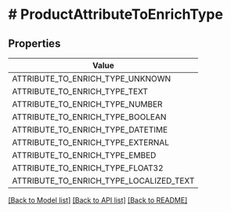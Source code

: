 # # ProductAttributeToEnrichType


## Properties 



| Value |
------------ | 
ATTRIBUTE_TO_ENRICH_TYPE_UNKNOWN|&#39;ATTRIBUTE_TO_ENRICH_TYPE_UNKNOWN&#39;
ATTRIBUTE_TO_ENRICH_TYPE_TEXT|&#39;ATTRIBUTE_TO_ENRICH_TYPE_TEXT&#39;
ATTRIBUTE_TO_ENRICH_TYPE_NUMBER|&#39;ATTRIBUTE_TO_ENRICH_TYPE_NUMBER&#39;
ATTRIBUTE_TO_ENRICH_TYPE_BOOLEAN|&#39;ATTRIBUTE_TO_ENRICH_TYPE_BOOLEAN&#39;
ATTRIBUTE_TO_ENRICH_TYPE_DATETIME|&#39;ATTRIBUTE_TO_ENRICH_TYPE_DATETIME&#39;
ATTRIBUTE_TO_ENRICH_TYPE_EXTERNAL|&#39;ATTRIBUTE_TO_ENRICH_TYPE_EXTERNAL&#39;
ATTRIBUTE_TO_ENRICH_TYPE_EMBED|&#39;ATTRIBUTE_TO_ENRICH_TYPE_EMBED&#39;
ATTRIBUTE_TO_ENRICH_TYPE_FLOAT32|&#39;ATTRIBUTE_TO_ENRICH_TYPE_FLOAT32&#39;
ATTRIBUTE_TO_ENRICH_TYPE_LOCALIZED_TEXT|&#39;ATTRIBUTE_TO_ENRICH_TYPE_LOCALIZED_TEXT&#39;

[[Back to Model list]](../../README.md#models) [[Back to API list]](../../README.md#endpoints) [[Back to README]](../../README.md)

